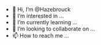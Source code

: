- 👋 Hi, I’m @Hazebrouck
- 👀 I’m interested in ...
- 🌱 I’m currently learning ...
- 💞️ I’m looking to collaborate on ...
- 📫 How to reach me ...

<!---
Hazebrouck/Hazebrouck is a ✨ special ✨ repository because its `README.md` (this file) appears on your GitHub profile.
You can click the Preview link to take a look at your changes.
--->
